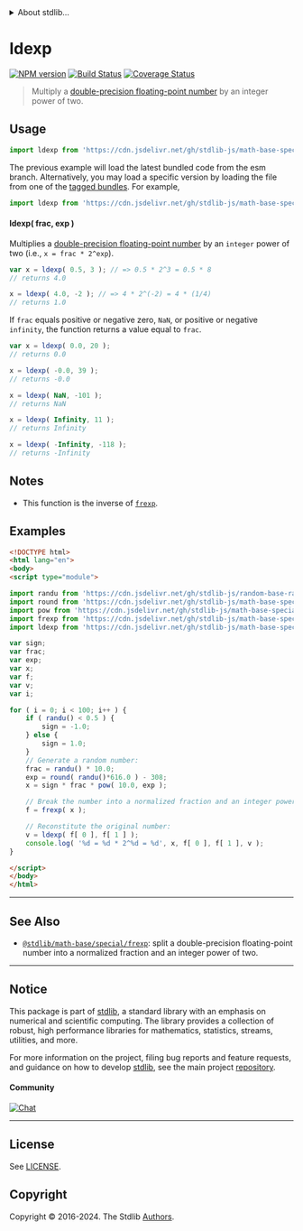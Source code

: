 <!--

@license Apache-2.0

Copyright (c) 2022 The Stdlib Authors.

Licensed under the Apache License, Version 2.0 (the "License");
you may not use this file except in compliance with the License.
You may obtain a copy of the License at

   http://www.apache.org/licenses/LICENSE-2.0

Unless required by applicable law or agreed to in writing, software
distributed under the License is distributed on an "AS IS" BASIS,
WITHOUT WARRANTIES OR CONDITIONS OF ANY KIND, either express or implied.
See the License for the specific language governing permissions and
limitations under the License.

-->


<details>
  <summary>
    About stdlib...
  </summary>
  <p>We believe in a future in which the web is a preferred environment for numerical computation. To help realize this future, we've built stdlib. stdlib is a standard library, with an emphasis on numerical and scientific computation, written in JavaScript (and C) for execution in browsers and in Node.js.</p>
  <p>The library is fully decomposable, being architected in such a way that you can swap out and mix and match APIs and functionality to cater to your exact preferences and use cases.</p>
  <p>When you use stdlib, you can be absolutely certain that you are using the most thorough, rigorous, well-written, studied, documented, tested, measured, and high-quality code out there.</p>
  <p>To join us in bringing numerical computing to the web, get started by checking us out on <a href="https://github.com/stdlib-js/stdlib">GitHub</a>, and please consider <a href="https://opencollective.com/stdlib">financially supporting stdlib</a>. We greatly appreciate your continued support!</p>
</details>

# ldexp

[![NPM version][npm-image]][npm-url] [![Build Status][test-image]][test-url] [![Coverage Status][coverage-image]][coverage-url] <!-- [![dependencies][dependencies-image]][dependencies-url] -->

> Multiply a [double-precision floating-point number][ieee754] by an integer power of two.



<section class="usage">

## Usage

```javascript
import ldexp from 'https://cdn.jsdelivr.net/gh/stdlib-js/math-base-special-ldexp@esm/index.mjs';
```
The previous example will load the latest bundled code from the esm branch. Alternatively, you may load a specific version by loading the file from one of the [tagged bundles](https://github.com/stdlib-js/math-base-special-ldexp/tags). For example,

```javascript
import ldexp from 'https://cdn.jsdelivr.net/gh/stdlib-js/math-base-special-ldexp@v0.2.2-esm/index.mjs';
```

#### ldexp( frac, exp )

Multiplies a [double-precision floating-point number][ieee754] by an `integer` power of two (i.e., `x = frac * 2^exp`).

```javascript
var x = ldexp( 0.5, 3 ); // => 0.5 * 2^3 = 0.5 * 8
// returns 4.0

x = ldexp( 4.0, -2 ); // => 4 * 2^(-2) = 4 * (1/4)
// returns 1.0
```

If `frac` equals positive or negative zero, `NaN`, or positive or negative `infinity`, the function returns a value equal to `frac`.

```javascript
var x = ldexp( 0.0, 20 );
// returns 0.0

x = ldexp( -0.0, 39 );
// returns -0.0

x = ldexp( NaN, -101 );
// returns NaN

x = ldexp( Infinity, 11 );
// returns Infinity

x = ldexp( -Infinity, -118 );
// returns -Infinity
```

<section class="usage">

<section class="notes">

## Notes

-   This function is the inverse of [`frexp`][@stdlib/math/base/special/frexp].

</section>

<!-- /.notes -->

<section class="examples">

## Examples

<!-- eslint no-undef: "error" -->

```html
<!DOCTYPE html>
<html lang="en">
<body>
<script type="module">

import randu from 'https://cdn.jsdelivr.net/gh/stdlib-js/random-base-randu@esm/index.mjs';
import round from 'https://cdn.jsdelivr.net/gh/stdlib-js/math-base-special-round@esm/index.mjs';
import pow from 'https://cdn.jsdelivr.net/gh/stdlib-js/math-base-special-pow@esm/index.mjs';
import frexp from 'https://cdn.jsdelivr.net/gh/stdlib-js/math-base-special-frexp@esm/index.mjs';
import ldexp from 'https://cdn.jsdelivr.net/gh/stdlib-js/math-base-special-ldexp@esm/index.mjs';

var sign;
var frac;
var exp;
var x;
var f;
var v;
var i;

for ( i = 0; i < 100; i++ ) {
    if ( randu() < 0.5 ) {
        sign = -1.0;
    } else {
        sign = 1.0;
    }
    // Generate a random number:
    frac = randu() * 10.0;
    exp = round( randu()*616.0 ) - 308;
    x = sign * frac * pow( 10.0, exp );

    // Break the number into a normalized fraction and an integer power of two:
    f = frexp( x );

    // Reconstitute the original number:
    v = ldexp( f[ 0 ], f[ 1 ] );
    console.log( '%d = %d * 2^%d = %d', x, f[ 0 ], f[ 1 ], v );
}

</script>
</body>
</html>
```

</section>

<!-- /.examples -->

<!-- C interface documentation. -->



<!-- Section for related `stdlib` packages. Do not manually edit this section, as it is automatically populated. -->

<section class="related">

* * *

## See Also

-   <span class="package-name">[`@stdlib/math-base/special/frexp`][@stdlib/math/base/special/frexp]</span><span class="delimiter">: </span><span class="description">split a double-precision floating-point number into a normalized fraction and an integer power of two.</span>

</section>

<!-- /.related -->

<!-- Section for all links. Make sure to keep an empty line after the `section` element and another before the `/section` close. -->


<section class="main-repo" >

* * *

## Notice

This package is part of [stdlib][stdlib], a standard library with an emphasis on numerical and scientific computing. The library provides a collection of robust, high performance libraries for mathematics, statistics, streams, utilities, and more.

For more information on the project, filing bug reports and feature requests, and guidance on how to develop [stdlib][stdlib], see the main project [repository][stdlib].

#### Community

[![Chat][chat-image]][chat-url]

---

## License

See [LICENSE][stdlib-license].


## Copyright

Copyright &copy; 2016-2024. The Stdlib [Authors][stdlib-authors].

</section>

<!-- /.stdlib -->

<!-- Section for all links. Make sure to keep an empty line after the `section` element and another before the `/section` close. -->

<section class="links">

[npm-image]: http://img.shields.io/npm/v/@stdlib/math-base-special-ldexp.svg
[npm-url]: https://npmjs.org/package/@stdlib/math-base-special-ldexp

[test-image]: https://github.com/stdlib-js/math-base-special-ldexp/actions/workflows/test.yml/badge.svg?branch=v0.2.2
[test-url]: https://github.com/stdlib-js/math-base-special-ldexp/actions/workflows/test.yml?query=branch:v0.2.2

[coverage-image]: https://img.shields.io/codecov/c/github/stdlib-js/math-base-special-ldexp/main.svg
[coverage-url]: https://codecov.io/github/stdlib-js/math-base-special-ldexp?branch=main

<!--

[dependencies-image]: https://img.shields.io/david/stdlib-js/math-base-special-ldexp.svg
[dependencies-url]: https://david-dm.org/stdlib-js/math-base-special-ldexp/main

-->

[chat-image]: https://img.shields.io/gitter/room/stdlib-js/stdlib.svg
[chat-url]: https://app.gitter.im/#/room/#stdlib-js_stdlib:gitter.im

[stdlib]: https://github.com/stdlib-js/stdlib

[stdlib-authors]: https://github.com/stdlib-js/stdlib/graphs/contributors

[umd]: https://github.com/umdjs/umd
[es-module]: https://developer.mozilla.org/en-US/docs/Web/JavaScript/Guide/Modules

[deno-url]: https://github.com/stdlib-js/math-base-special-ldexp/tree/deno
[deno-readme]: https://github.com/stdlib-js/math-base-special-ldexp/blob/deno/README.md
[umd-url]: https://github.com/stdlib-js/math-base-special-ldexp/tree/umd
[umd-readme]: https://github.com/stdlib-js/math-base-special-ldexp/blob/umd/README.md
[esm-url]: https://github.com/stdlib-js/math-base-special-ldexp/tree/esm
[esm-readme]: https://github.com/stdlib-js/math-base-special-ldexp/blob/esm/README.md
[branches-url]: https://github.com/stdlib-js/math-base-special-ldexp/blob/main/branches.md

[stdlib-license]: https://raw.githubusercontent.com/stdlib-js/math-base-special-ldexp/main/LICENSE

[ieee754]: https://en.wikipedia.org/wiki/IEEE_754-1985

<!-- <related-links> -->

[@stdlib/math/base/special/frexp]: https://github.com/stdlib-js/math-base-special-frexp/tree/esm

<!-- </related-links> -->

</section>

<!-- /.links -->
